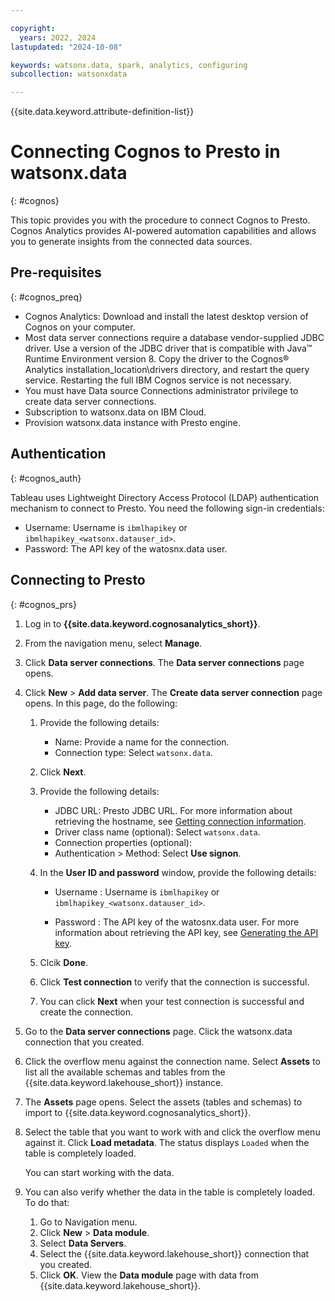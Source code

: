 ```yaml
---

copyright:
  years: 2022, 2024
lastupdated: "2024-10-08"

keywords: watsonx.data, spark, analytics, configuring
subcollection: watsonxdata

---
```


{{site.data.keyword.attribute-definition-list}}

# Connecting Cognos to Presto in watsonx.data
{: #cognos}

This topic provides you with the procedure to connect Cognos to Presto. Cognos Analytics provides AI-powered automation capabilities and allows you to generate insights from the connected data sources.

## Pre-requisites
{: #cognos_preq}


* Cognos Analytics: Download and install the latest desktop version of Cognos on your computer.
* Most data server connections require a database vendor-supplied JDBC driver. Use a version of the JDBC driver that is compatible with Java™ Runtime Environment version 8. Copy the driver to the Cognos® Analytics installation_location\drivers directory, and restart the query service. Restarting the full IBM Cognos service is not necessary.
* You must have Data source Connections administrator privilege to create data server connections.
* Subscription to watsonx.data on IBM Cloud.
* Provision watsonx.data instance with Presto engine.

## Authentication
{: #cognos_auth}

Tableau uses Lightweight Directory Access Protocol (LDAP) authentication mechanism to connect to Presto. You need the following sign-in credentials:
* Username: Username is `ibmlhapikey` or `ibmlhapikey_<watsonx.datauser_id>`.
* Password: The API key of the watosnx.data user.

## Connecting to Presto
{: #cognos_prs}


1. Log in to **{{site.data.keyword.cognosanalytics_short}}**.
1. From the navigation menu, select **Manage**.
1. Click **Data server connections**. The **Data server connections** page opens.
1. Click **New** > **Add data server**. The **Create data server connection** page opens. In this page, do the following:

   1. Provide the following details:

      * Name: Provide a name for the connection.
      * Connection type: Select `watsonx.data`.

   2. Click **Next**.

   1. Provide the following details:

      * JDBC URL: Presto JDBC URL. For more information about retrieving the hostname, see [Getting connection information](watsonxdata?topic=watsonxdata-get_connection).
      * Driver class name (optional): Select `watsonx.data`.
      * Connection properties (optional):
      * Authentication > Method: Select **Use signon**.

   1. In the **User ID and password** window, provide the following details:
      * Username : Username is `ibmlhapikey` or `ibmlhapikey_<watsonx.datauser_id>`.

      *	Password : The API key of the watosnx.data user. For more information about retrieving the API key, see [Generating the API key](watsonxdata?topic=watsonxdata-con-presto-serv#get-ibmapi-key).

   1. Clcik **Done**.
   7. Click **Test connection** to verify that the connection is successful.
   8.	You can click **Next** when your test connection is successful and create the connection.

1. Go to the **Data server connections** page. Click the watsonx.data connection that you created.
1. Click the overflow menu against the connection name. Select **Assets** to list all the available schemas and tables from the {{site.data.keyword.lakehouse_short}} instance.
1. The **Assets** page opens. Select the assets (tables and schemas) to import to {{site.data.keyword.cognosanalytics_short}}.
1. Select the table that you want to work with and click the overflow menu against it. Click **Load metadata**. The status displays `Loaded` when the table is completely loaded.

   You can start working with the data.

1. You can also verify whether the data in the table is completely loaded. To do that:
   1. Go to Navigation menu.
   1. Click **New** > **Data module**.
   1. Select **Data Servers**.
   1. Select the {{site.data.keyword.lakehouse_short}} connection that you created.
   1. Click **OK**. View the **Data module** page with data from {{site.data.keyword.lakehouse_short}}.

